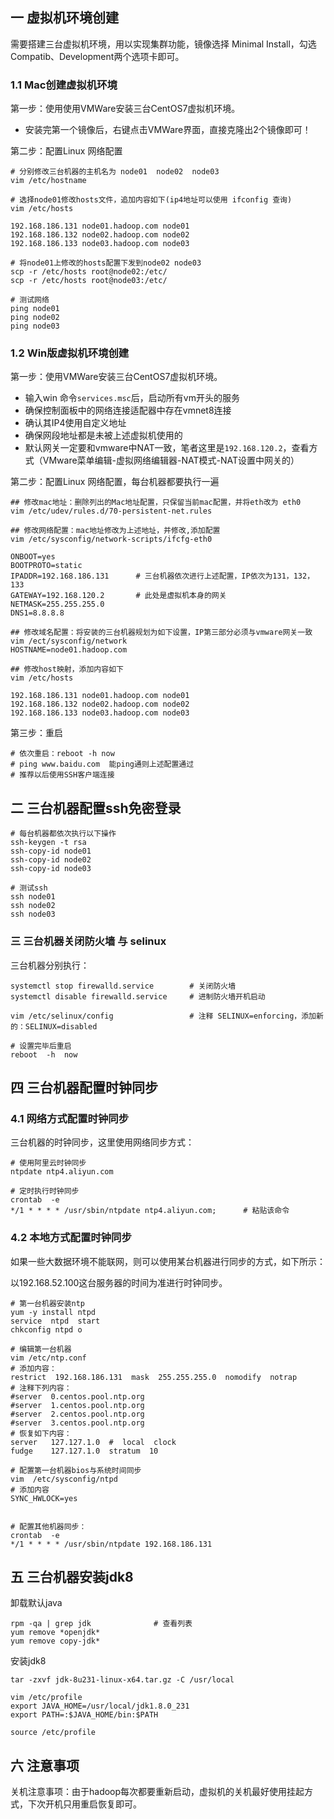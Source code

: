 ## 一 虚拟机环境创建

需要搭建三台虚拟机环境，用以实现集群功能，镜像选择 Minimal Install，勾选 Compatib、Development两个选项卡即可。    

### 1.1 Mac创建虚拟机环境

第一步：使用使用VMWare安装三台CentOS7虚拟机环境。
- 安装完第一个镜像后，右键点击VMWare界面，直接克隆出2个镜像即可！


第二步：配置Linux 网络配置

```
# 分别修改三台机器的主机名为 node01  node02  node03
vim /etc/hostname           

# 选择node01修改hosts文件，追加内容如下(ip4地址可以使用 ifconfig 查询)
vim /etc/hosts              

192.168.186.131 node01.hadoop.com node01
192.168.186.132 node02.hadoop.com node02
192.168.186.133 node03.hadoop.com node03

# 将node01上修改的hosts配置下发到node02 node03
scp -r /etc/hosts root@node02:/etc/
scp -r /etc/hosts root@node03:/etc/

# 测试网络
ping node01
ping node02
ping node03

```

### 1.2 Win版虚拟机环境创建

第一步：使用VMWare安装三台CentOS7虚拟机环境。  
- 输入win 命令`services.msc`后，启动所有vm开头的服务
- 确保控制面板中的网络连接适配器中存在vmnet8连接
- 确认其IP4使用自定义地址
- 确保网段地址都是未被上述虚拟机使用的
- 默认网关一定要和vmware中NAT一致，笔者这里是`192.168.120.2`，查看方式（VMware菜单编辑-虚拟网络编辑器-NAT模式-NAT设置中网关的）

第二步：配置Linux 网络配置，每台机器都要执行一遍
```
## 修改mac地址：删除列出的Mac地址配置，只保留当前mac配置，并将eth改为 eth0
vim /etc/udev/rules.d/70-persistent-net.rules

## 修改网络配置：mac地址修改为上述地址，并修改,添加配置
vim /etc/sysconfig/network-scripts/ifcfg-eth0

ONBOOT=yes
BOOTPROTO=static
IPADDR=192.168.186.131      # 三台机器依次进行上述配置，IP依次为131，132，133
GATEWAY=192.168.120.2       # 此处是虚拟机本身的网关
NETMASK=255.255.255.0
DNS1=8.8.8.8

## 修改域名配置：将安装的三台机器规划为如下设置，IP第三部分必须与vmware网关一致
vim /ect/sysconfig/network
HOSTNAME=node01.hadoop.com

## 修改host映射，添加内容如下
vim /etc/hosts  

192.168.186.131 node01.hadoop.com node01
192.168.186.132 node02.hadoop.com node02
192.168.186.133 node03.hadoop.com node03
```

第三步：重启
```
# 依次重启：reboot -h now
# ping www.baidu.com  能ping通则上述配置通过
# 推荐以后使用SSH客户端连接
```

## 二 三台机器配置ssh免密登录

```
# 每台机器都依次执行以下操作
ssh-keygen -t rsa
ssh-copy-id node01
ssh-copy-id node02
ssh-copy-id node03

# 测试ssh
ssh node01
ssh node02
ssh node03
```


### 三 三台机器关闭防火墙 与 selinux

三台机器分别执行：
```
systemctl stop firewalld.service		# 关闭防火墙
systemctl disable firewalld.service     # 进制防火墙开机启动

vim /etc/selinux/config		            # 注释 SELINUX=enforcing，添加新的：SELINUX=disabled

# 设置完毕后重启
reboot  -h  now
```

## 四 三台机器配置时钟同步

### 4.1 网络方式配置时钟同步

三台机器的时钟同步，这里使用网络同步方式：
```
# 使用阿里云时钟同步
ntpdate ntp4.aliyun.com        

# 定时执行时钟同步
crontab  -e
*/1 * * * * /usr/sbin/ntpdate ntp4.aliyun.com;      # 粘贴该命令
```

### 4.2 本地方式配置时钟同步

如果一些大数据环境不能联网，则可以使用某台机器进行同步的方式，如下所示：  

以192.168.52.100这台服务器的时间为准进行时钟同步。  
```
# 第一台机器安装ntp
yum -y install ntpd         
service  ntpd  start
chkconfig ntpd o

# 编辑第一台机器
vim /etc/ntp.conf
# 添加内容：
restrict  192.168.186.131  mask  255.255.255.0  nomodify  notrap
# 注释下列内容：
#server  0.centos.pool.ntp.org
#server  1.centos.pool.ntp.org
#server  2.centos.pool.ntp.org
#server  3.centos.pool.ntp.org
# 恢复如下内容：
server   127.127.1.0  #  local  clock
fudge    127.127.1.0  stratum  10

# 配置第一台机器bios与系统时间同步
vim  /etc/sysconfig/ntpd
# 添加内容
SYNC_HWLOCK=yes


# 配置其他机器同步：
crontab  -e
*/1 * * * * /usr/sbin/ntpdate 192.168.186.131
```

## 五 三台机器安装jdk8

卸载默认java
```
rpm -qa | grep jdk              # 查看列表
yum remove *openjdk*
yum remove copy-jdk*
```

安装jdk8
```
tar -zxvf jdk-8u231-linux-x64.tar.gz -C /usr/local

vim /etc/profile
export JAVA_HOME=/usr/local/jdk1.8.0_231
export PATH=:$JAVA_HOME/bin:$PATH

source /etc/profile
```

## 六 注意事项

关机注意事项：由于hadoop每次都要重新启动，虚拟机的关机最好使用挂起方式，下次开机只用重启恢复即可。
